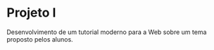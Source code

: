 # Projeto I
 Desenvolvimento de um tutorial moderno para a Web sobre um tema proposto pelos alunos.
